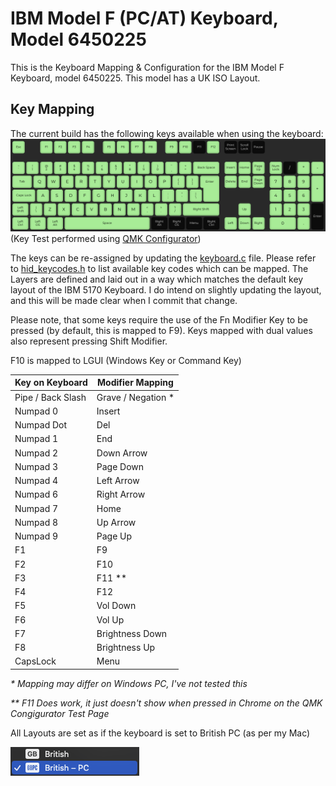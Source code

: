 # IBM Model F (PC/AT) Keyboard, Model 6450225

This is the Keyboard Mapping & Configuration for the IBM Model F Keyboard, model 6450225.  This model has a UK ISO Layout.

## Key Mapping

The current build has the following keys available when using the keyboard:
![Available Keys](doc/mapped-keys.png)
(Key Test performed using [QMK Configurator](https://config.qmk.fm/#/test))

The keys can be re-assigned by updating the [keyboard.c](keyboard.c) file.  Please refer to [hid_keycodes.h](/src/common/lib/hid_keycodes.h) to list available key codes which can be mapped.  The Layers are defined and laid out in a way which matches the default key layout of the IBM 5170 Keyboard.  I do intend on slightly updating the layout, and this will be made clear when I commit that change.

Please note, that some keys require the use of the Fn Modifier Key to be pressed (by default, this is mapped to F9).  Keys mapped with dual values also represent pressing Shift Modifier.

F10 is mapped to LGUI (Windows Key or Command Key)

| Key on Keyboard | Modifier Mapping |
|---|---|
| Pipe / Back Slash | Grave / Negation * |
| Numpad 0 | Insert |
| Numpad Dot | Del |
| Numpad 1 | End |
| Numpad 2 | Down Arrow |
| Numpad 3 | Page Down |
| Numpad 4 | Left Arrow |
| Numpad 6 | Right Arrow |
| Numpad 7 | Home |
| Numpad 8 | Up Arrow |
| Numpad 9 | Page Up |
| F1 | F9 |
| F2 | F10 |
| F3 | F11 ** |
| F4 | F12 |
| F5 | Vol Down |
| F6 | Vol Up |
| F7 | Brightness Down |
| F8 | Brightness Up |
| CapsLock | Menu |

_* Mapping may differ on Windows PC, I've not tested this_

_** F11 Does work, it just doesn't show when pressed in Chrome on the QMK Congigurator Test Page_

All Layouts are set as if the keyboard is set to British PC (as per my Mac)

![Layout Toggle](doc/layout-mac.png)